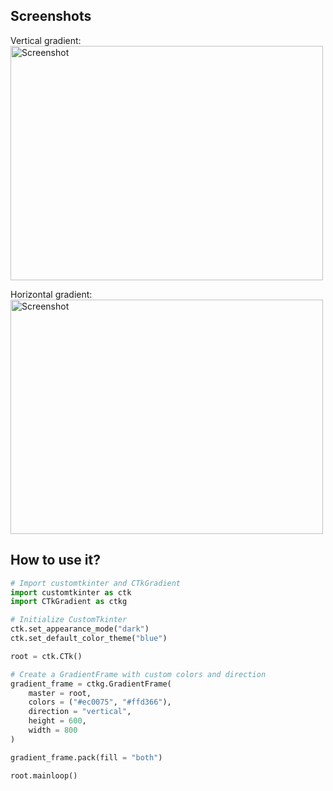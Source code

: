 ## Screenshots
Vertical gradient:
<img src=".assets/vertical_gradient_screenshot.png" alt="Screenshot" width="500" height="375">

Horizontal gradient:
<img src=".assets/horizontal_gradient_screenshot.png" alt="Screenshot" width="500" height="375">

## How to use it?
```python
# Import customtkinter and CTkGradient
import customtkinter as ctk
import CTkGradient as ctkg

# Initialize CustomTkinter
ctk.set_appearance_mode("dark")
ctk.set_default_color_theme("blue")

root = ctk.CTk()

# Create a GradientFrame with custom colors and direction
gradient_frame = ctkg.GradientFrame(
    master = root,
    colors = ("#ec0075", "#ffd366"),
    direction = "vertical",
    height = 600,
    width = 800
)

gradient_frame.pack(fill = "both")

root.mainloop()
```
